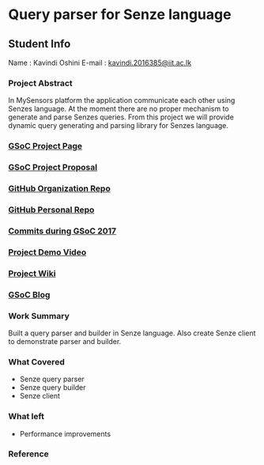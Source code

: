 # Query parser for Senze language

## Student Info

Name : Kavindi Oshini
E-mail : kavindi.2016385@iit.ac.lk

### Project Abstract

In MySensors platform the application communicate each other using Senzes language. At the moment there are no proper mechanism to generate and parse Senzes queries. From this project we will provide dynamic query generating and parsing library for Senzes language.

### [GSoC Project Page](https://summerofcode.withgoogle.com/projects/#6119088832118784)

### [GSoC Project Proposal](https://storage.googleapis.com/summerofcode-prod.appspot.com/gsoc/core_project/doc/5688406618144768_1491223267_QueryparserforSenzelanguage.pdf?Expires=1504110695&GoogleAccessId=summerofcode-prod%40appspot.gserviceaccount.com&Signature=hWIpzdCPAcBQn9zfM6qu30rMAipCGjzrtfbpYflsEikTiIrcrHc%2BdrATTfXfbDCh7HpTXhuHLm5ipvK5sXZSrw994gNWvBvdaEJ%2F9%2BDn5ZF%2BmxpIMMkPj7WzUn6lB7Q2KpNIuWo3W2b%2FpOVkEtcpddX8aZhXewkay%2BxANGjK7Hx2Ja1jyqLKK1D6ZCXYRgqRE7VHXuwr%2BqCwL7b2LsH5DqsUv2bo7W%2BQbW7DbRxX4awFO3r86ps802eXPrDO4pfFbBUtvwipBFF5X7JhD%2FdNZAMEood0oWOCAZlYQOXX1dDnJfUtAfP5DqN0f41tM1Fe1aJ6iuqwo4%2FsrIRmwy0jlA%3D%3D)

### [GitHub Organization Repo](http://github.com/repo)

### [GitHub Personal Repo](https://github.com/kavindiOshini/SenzeQL)

### [Commits during GSoC 2017](https://github.com/kavindiOshini/SenzeQL/commits/master)

### [Project Demo Video](http://LinkToDemoVideo)

### [Project Wiki](https://github.com/scorelab/SenzeQL/wiki/)

### [GSoC Blog](http://GSoCBlog)

### Work Summary

Built a query parser and builder in Senze language. Also create Senze client to demonstrate parser and builder.

### What Covered

- Senze query parser
- Senze query builder
- Senze client

### What left

- Performance improvements

### Reference